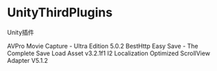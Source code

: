 # UnityThirdPlugins
Unity插件

AVPro Movie Capture - Ultra Edition 5.0.2
BestHttp
Easy Save - The Complete Save Load Asset v3.2.1f1
I2 Localization
Optimized ScrollView Adapter V5.1.2
